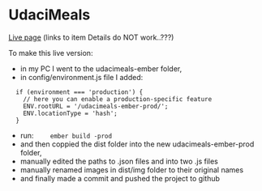 # UdaciMeals
[Live page](https://gfa61-ga.github.io/udacimeals-ember-prod/#/menu/) (links to item Details do NOT work..???)

To make this live version:

- in my PC I went to the udacimeals-ember folder,
- in config/environment.js file I added:

```
  if (environment === 'production') {
    // here you can enable a production-specific feature
    ENV.rootURL = '/udacimeals-ember-prod/';
    ENV.locationType = 'hash';
  }
  ```

- run:
```    ember build -prod```
- and then coppied the dist folder into the new udacimeals-ember-prod folder,
- manually edited the paths to .json files and into two .js files
- manually renamed images in dist/img folder to their original names
- and finally made a commit and pushed the project to github

